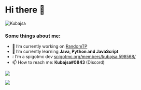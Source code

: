 # Hi there 👋

![Kubajsa](https://komarev.com/ghpvc/?username=Kubajsa)

### Some things about me:

- 🔭 I’m currently working on [RandomTP](https://github.com/Kubajsa/randomTp)
- 🌱 I’m currently learning **Java, Python and JavaScript**
- 💧 I’m a spigotmc dev [spigotmc.org/members/kubajsa.598568/](https://www.spigotmc.org/members/kubajsa.598568/)
- 📫 How to reach me: **Kubajsa#0843** (Discord)

![](https://github-readme-stats.vercel.app/api/top-langs/?username=Kubajsa&layout=compact&theme=dark)

![](https://github-readme-stats.vercel.app/api?username=Kubajsa&show_icons=true&theme=dark)
